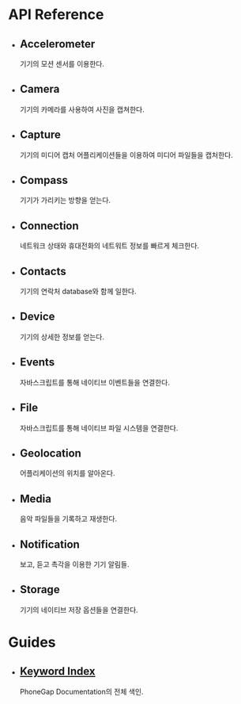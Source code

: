 <div id="home">
    <h1>API Reference</h1>
    <ul>
        <li>
            <h2>Accelerometer</h2>
            <span>기기의 모션 센서를 이용한다.</span>
        </li>
        <li>
            <h2>Camera</h2>
            <span>기기의 카메라를 사용하여 사진을 캡쳐한다.</span>
        </li>
        <li>
            <h2>Capture</h2>
            <span>기기의 미디어 캡처 어플리케이션들을 이용하여 미디어 파일들을 캡처한다.</span>
        </li>
        <li>
            <h2>Compass</h2>
            <span>기기가 가리키는 방향을 얻는다.</span>
        </li>
        <li>
            <h2>Connection</h2>
            <span>네트워크 상태와 휴대전화의 네트워트 정보를 빠르게 체크한다.</span>
        </li>
        <li>
            <h2>Contacts</h2>
            <span>기기의 연락처 database와 함께 일한다.</span>
        </li>
        <li>
            <h2>Device</h2>
            <span>기기의 상세한 정보를 얻는다.</span>
        </li>
        <li>
            <h2>Events</h2>
            <span>자바스크립트를 통해 네이티브 이벤트들을 연결한다.</span>
        </li>
        <li>
            <h2>File</h2>
            <span>자바스크립트를 통해 네이티브 파일 시스템을 연결한다.</span>
        </li>
        <li>
            <h2>Geolocation</h2>
            <span>어플리케이션의 위치를 알아온다.</span>
        </li>
        <li>
            <h2>Media</h2>
            <span>음악 파일들을 기록하고 재생한다.</span>
        </li>
        <li>
            <h2>Notification</h2>
            <span>보고, 듣고 촉각을 이용한 기기 알림들.</span>
        </li>
        <li>
            <h2>Storage</h2>
            <span>기기의 네이티브 저장 옵션들을 연결한다.</span>
        </li>
    </ul>
    <h1>Guides</h1>
    <ul>
        <li>
            <h2><a href="_index.html">Keyword Index</a></h2>
            <span>PhoneGap Documentation의 전체 색인.</span>
        </li>
    </ul>
</div>